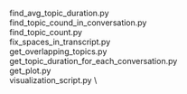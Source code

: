 find_avg_topic_duration.py \
find_topic_cound_in_conversation.py \
find_topic_count.py \
fix_spaces_in_transcript.py \
get_overlapping_topics.py \
get_topic_duration_for_each_conversation.py \
get_plot.py \
visualization_script.py \
